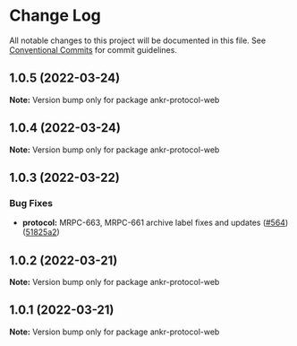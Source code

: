 # Change Log

All notable changes to this project will be documented in this file.
See [Conventional Commits](https://conventionalcommits.org) for commit guidelines.

## 1.0.5 (2022-03-24)

**Note:** Version bump only for package ankr-protocol-web





## 1.0.4 (2022-03-24)

**Note:** Version bump only for package ankr-protocol-web





## 1.0.3 (2022-03-22)


### Bug Fixes

* **protocol:** MRPC-663, MRPC-661 archive label fixes and updates ([#564](https://github.com/Ankr-network/ankr-web/issues/564)) ([51825a2](https://github.com/Ankr-network/ankr-web/commit/51825a22fe08cf403ff8f3d8833f98bba5cead19))





## 1.0.2 (2022-03-21)

**Note:** Version bump only for package ankr-protocol-web





## 1.0.1 (2022-03-21)

**Note:** Version bump only for package ankr-protocol-web
